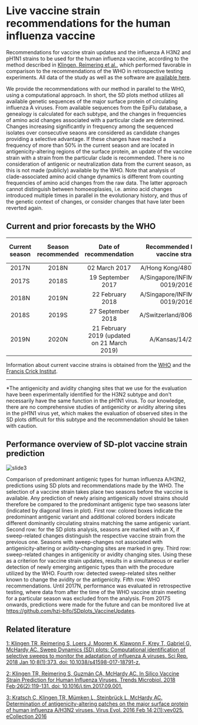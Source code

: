 # Live vaccine strain recommendations for the human influenza vaccine
Recommendations for vaccine strain updates and the influenza A H3N2 and pH1N1 strains to be used for the human influenza vaccine, according to the method described in [Klingen, Reimering et al.](https://www.nature.com/articles/s41598-017-18791-z), which performed favorable in comparison to the recommendations of the WHO in retrospective testing experiments. All data of the study as well as the software are [available here](https://github.com/hzi-bifo/SDplots).

We provide the recommendations with our method in parallel to the WHO, using a computational approach.  In short, the SD plots method utilizes all available genetic sequences of the major surface protein of circulating influenza A viruses. From available sequences from the EpiFlu database, a genealogy is calculated for each subtype, and the changes in frequencies of amino acid changes associated with a particular clade are determined.  Changes increasing significantly in frequency among the sequenced isolates over consecutive seaons are considered as candidate changes providing a selective advantage. If these changes have reached a frequency of more than 50% in the current season and are located in antigenicity-altering regions of the surface protein,  an update of the vaccine strain with a strain from the particular clade is recommended. There is no consideration of antigenic or neutralization data from the current season, as this is not made (publicly) available by the WHO. Note that analysis of clade-associated amino acid change dynamics is different from counting frequencies of amino acid changes from the raw data. The latter approach cannot distinguish between homoeoplasies, i.e. amino acid changes introduced multiple times in parallel in the evolutionary history, and thus of the genetic context of changes, or consider changes that have later been reverted again.

##  Current and prior forecasts by the WHO

| Current season | Season recommended | Date of recommendation | Recommended H3N2 vaccine strain | Recommended pH1N1 vaccine strain |
|:-----:|:-----:|:-----:|:-----:|:-----:|
| 2017N | 2018N | 02 March 2017 | A/Hong Kong/4801/2014 | A/Michigan/45/2015 | 
| 2017S | 2018S | 19 September 2017 | A/Singapore/INFIMH-16-0019/2016 | A/Michigan/45/2015 |
| 2018N | 2019N | 22 February 2018 | A/Singapore/INFIMH-16-0019/2016 | A/Michigan/45/2015 | 
| 2018S | 2019S | 27 September 2018 | A/Switzerland/8060/2017 | A/Michigan/45/2015 | 
| 2019N | 2020N | 21 February 2019 (updated on 21 March 2019) | A/Kansas/14/2017 | A/Brisbane/02/2018 | 

Information about current vaccine strains is obtained from the [WHO](http://www.who.int/influenza/vaccines/virus/recommendations/en/) and the [Francis Crick Institut](https://www.crick.ac.uk/research/worldwide-influenza-centre/annual-and-interim-reports/).
***

\*The antigenicity and avidity changing sites that we use for the evaluation have been experimentally identified for the H3N2 subtype and don't necessarily have the same function in the pH1N1 virus. To our knowledge, there are no comprehensive studies of antigenicity or avidity altering sites in the pH1N1 virus yet, which makes the evaluation of observed sites in the SD plots difficult for this subtype and the recommendation should be taken with caution.


## Performance overview of SD-plot vaccine strain prediction 
![slide3](https://user-images.githubusercontent.com/11456165/56269114-39875280-60f3-11e9-8221-0bd54844fa23.png)

Comparison of predominant antigenic types for human influenza A/H3N2, predictions using SD plots and recommendations made by the WHO. The selection of a vaccine strain takes place two seasons before the vaccine is available. Any prediction of newly arising antigenically novel strains should therefore be compared to the predominant antigenic type two seasons later (indicated by diagonal  lines in plot).  First row: colored boxes indicate the predominant antigenic variant and additional colored borders indicate different dominantly circulating strains matching the same antigenic variant. Second row: for the SD plots analysis, seasons are marked with an X, if sweep-related changes distinguish the respective vaccine strain from the previous one. Seasons with sweep-changes not associated with antigenicity-altering or avidity-changing sites are marked in grey. Third row: sweep-related changes in antigenicity or avidity changing sites. Using these as a criterion for vaccine strain updates, results in a simultaneous or earlier detection of newly emerging antigenic types than with the procedure utilized by the WHO. Fourth row: detected sweep-related sites neither known to change the avidity or the antigenicity. Fifth row: WHO recommendations. Until 2017N, performance was evaluated in retrospective testing, where data from after the time of the WHO vaccine strain meeting for a particular season was excluded from the analysis. From 2017S onwards, predictions were made for the future and can be monitored live at https://github.com/hzi-bifo/SDplots_VaccineUpdates.


## Related literature

[1: Klingen TR, Reimering S, Loers J, Mooren K, Klawonn F, Krey T, Gabriel G,
McHardy AC. Sweep Dynamics (SD) plots: Computational identification of selective
sweeps to monitor the adaptation of influenza A viruses. Sci Rep. 2018 Jan
10;8(1):373. doi: 10.1038/s41598-017-18791-z.](https://www.ncbi.nlm.nih.gov/pubmed/29321538)


[2: Klingen TR, Reimering S, Guzmán CA, McHardy AC. In Silico Vaccine Strain
Prediction for Human Influenza Viruses. Trends Microbiol. 2018 Feb;26(2):119-131.
doi: 10.1016/j.tim.2017.09.001.](https://www.ncbi.nlm.nih.gov/pubmed/29032900)


[3: Kratsch C, Klingen TR, Mümken L, Steinbrück L, McHardy AC. Determination of
antigenicity-altering patches on the major surface protein of human influenza
A/H3N2 viruses. Virus Evol. 2016 Feb 14;2(1):vev025. eCollection 2016](https://www.ncbi.nlm.nih.gov/pubmed/27774294) 
